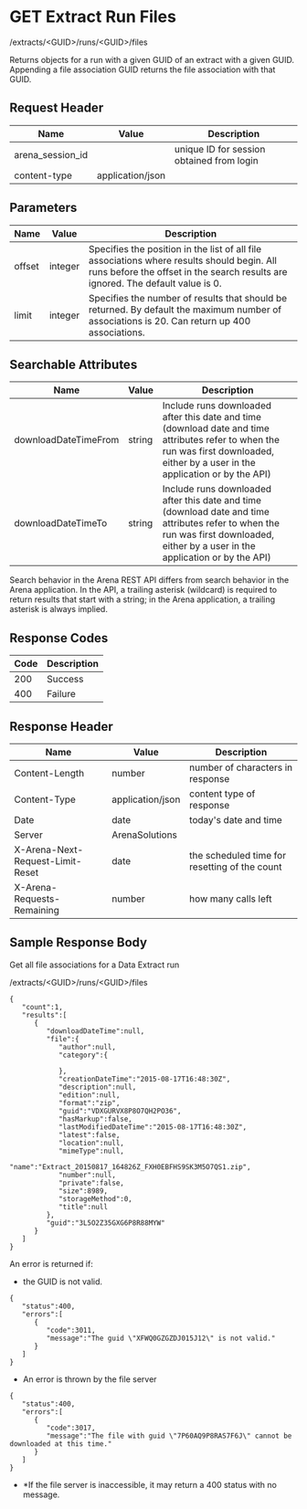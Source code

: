 # GET Extract Run Files


/extracts/&lt;GUID&gt;/runs/&lt;GUID&gt;/files

Returns  objects for a run with a given GUID of an extract with a given GUID. 
Appending a file association GUID returns the file association with that GUID.

## Request Header

| Name | Value | Description |
|  --- |  --- |  --- | 
| arena_session_id |   | unique ID for session obtained from login |
| content\-type | application/json |   |

## Parameters

| Name | Value | Description |
|  --- |  --- |  --- | 
| offset | integer | Specifies the position in the list of all file associations where results should begin. All runs before the offset in the search results are ignored. The default value is 0. |
| limit | integer | Specifies the number of results that should be returned. By default the maximum number of associations is 20. Can return up 400 associations. |

## Searchable Attributes

| Name | Value | Description |
|  --- |  --- |  --- | 
| downloadDateTimeFrom | string | Include runs downloaded after this date and time \(download date and time attributes refer to when the run was first downloaded, either by a user in the application or by the API\)  |
| downloadDateTimeTo | string | Include runs downloaded after this date and time \(download date and time attributes refer to when the run was first downloaded, either by a user in the application or by the API\)  |

Search behavior in the Arena REST API differs from search behavior in the Arena application. In the API, a trailing asterisk \(wildcard\) is required to return results that start with a string; in the Arena application, a trailing asterisk is always implied.

## Response Codes

| Code | Description |
|  --- |  --- | 
| 200 | Success |
| 400 | Failure |

## Response Header

| Name | Value | Description |
|  --- |  --- |  --- | 
| Content\-Length | number | number of characters in response |
| Content\-Type | application/json | content type of response |
| Date | date | today's date and time |
| Server | ArenaSolutions |   |
| X\-Arena\-Next\-Request\-Limit\-Reset  | date | the scheduled time for resetting of the count |
| X\-Arena\-Requests\-Remaining  | number | how many calls left |

## Sample Response Body
Get all file associations for a Data Extract run

/extracts/&lt;GUID&gt;/runs/&lt;GUID&gt;/files

```
{  
   "count":1,
   "results":[  
      {  
         "downloadDateTime":null,
         "file":{  
            "author":null,
            "category":{  

            },
            "creationDateTime":"2015-08-17T16:48:30Z",
            "description":null,
            "edition":null,
            "format":"zip",
            "guid":"VDXGURVX8P8O7QH2PO36",
            "hasMarkup":false,
            "lastModifiedDateTime":"2015-08-17T16:48:30Z",
            "latest":false,
            "location":null,
            "mimeType":null,
            "name":"Extract_20150817_164826Z_FXH0EBFHS9SK3M5O7QS1.zip",
            "number":null,
            "private":false,
            "size":8989,
            "storageMethod":0,
            "title":null
         },
         "guid":"3L5O2Z35GXG6P8R88MYW"
      }
   ]
}
```
An error is returned if:

* the GUID is not valid.

```
{  
   "status":400,
   "errors":[  
      {  
         "code":3011,
         "message":"The guid \"XFWQ0GZGZDJ015J12\" is not valid."
      }
   ]
}
```
* An error is thrown by the file server

```
{  
   "status":400,
   "errors":[  
      {  
         "code":3017,
         "message":"The file with guid \"7P60AQ9P8RAS7F6J\" cannot be downloaded at this time."
      }
   ]
}
```
* \*If the file server is inaccessible, it may return a 400 status with no message.

